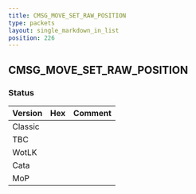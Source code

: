 ```yaml
---
title: CMSG_MOVE_SET_RAW_POSITION
type: packets
layout: single_markdown_in_list
position: 226
---
```


## CMSG_MOVE_SET_RAW_POSITION

### Status

Version    | Hex        | Comment
---------- | ---------- | ---------- 
Classic    |            |
TBC        |            |
WotLK      |            |
Cata       |            |
MoP        |            |